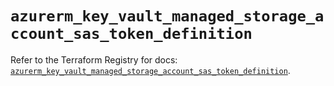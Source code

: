 # `azurerm_key_vault_managed_storage_account_sas_token_definition`

Refer to the Terraform Registry for docs: [`azurerm_key_vault_managed_storage_account_sas_token_definition`](https://registry.terraform.io/providers/hashicorp/azurerm/3.109.0/docs/resources/key_vault_managed_storage_account_sas_token_definition).
